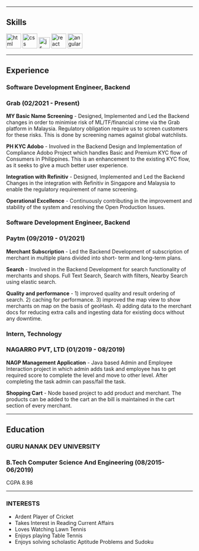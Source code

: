 
---

## Skills

<p align='left'>
  <img src="https://upload.wikimedia.org/wikipedia/commons/thumb/6/61/HTML5_logo_and_wordmark.svg/2048px-HTML5_logo_and_wordmark.svg.png" alt="html" width="40" height="40">
  <img src='https://upload.wikimedia.org/wikipedia/commons/thumb/d/d5/CSS3_logo_and_wordmark.svg/1200px-CSS3_logo_and_wordmark.svg.png' alt="css" width="40" height="40">
  <img src='https://upload.wikimedia.org/wikipedia/commons/6/6a/JavaScript-logo.png' height='30' width='auto' alt="js">
   <img src="https://upload.wikimedia.org/wikipedia/commons/thumb/a/a7/React-icon.svg/1280px-React-icon.svg.png" alt="react" width="auto" height="40"/>
   <img src="https://angular.io/assets/images/logos/angular/angular.svg" alt="angular" width="40" height="40"/>
</p>

---

## Experience

### **Software Development Engineer, Backend**
### Grab (02/2021 - Present)

**MY Basic Name Screening** - Designed, Implemented and Led the Backend changes in order to minimise risk of ML/TF/financial crime via the Grab platform in Malaysia. Regulatory obligation require us to screen customers for these risks. This is done by screening names against global watchlists.

**PH KYC Adobo** - Involved in the Backend Design and Implementation of Compliance Adobo Project which handles Basic and Premium KYC flow of Consumers in Philippines. This is an enhancement to the existing KYC flow, as it seeks to give a much better user experience.

**Integration with Refinitiv** - Designed, Implemented and Led the Backend Changes in the integration with Refinitiv in Singapore and Malaysia to enable the regulatory requirement of name screening.

**Operational Excellence** - Continuously contributing in the improvement and stability of the system and resolving the Open Production Issues.

### **Software Development Engineer, Backend**
### Paytm (09/2019 - 01/2021)

**Merchant Subscription** - Led the Backend Development of subscription of merchant in multiple plans divided into short- term and long-term plans.

**Search** - Involved in the Backend Development for search functionality of merchants and shops. Full Text Search, Search with filters, Nearby Search using elastic search.

**Quality and performance** - 1) improved quality and result ordering of search. 2) caching for performance. 3) improved the map view to show merchants on map on the basis of geoHash. 4) adding data to the merchant docs for reducing extra calls and ingesting data for existing docs without any downtime.

### **Intern, Technology**
### NAGARRO PVT, LTD (01/2019 - 08/2019)

**NAGP Management Application** - Java based Admin and Employee Interaction project in which admin adds task and employee has to get required score to complete the level and move to other level. After completing the task admin can pass/fail the task.

**Shopping Cart** - Node based project to add product and merchant. The products can be added to the cart an the bill is maintained in the cart section of every merchant.

---

## Education

### **GURU NANAK DEV UNIVERSITY**
### B.Tech Computer Science And Engineering (08/2015- 06/2019)
CGPA 8.98

---

### INTERESTS

- Ardent Player of Cricket
- Takes Interest in Reading Current Affairs
- Loves Watching Lawn Tennis
- Enjoys playing Table Tennis
- Enjoys solving scholastic Aptitude Problems and Sudoku
